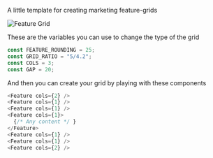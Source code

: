 A little template for creating marketing feature-grids

![Feature Grid](https://user-images.githubusercontent.com/19674362/221247213-e3d85127-8b33-480e-a874-68aab1aea198.png)

These are the variables you can use to change the type of the grid

```typescript
const FEATURE_ROUNDING = 25;
const GRID_RATIO = "5/4.2";
const COLS = 3;
const GAP = 20;
```

And then you can create your grid by playing with these components

```typescript
<Feature cols={2} />
<Feature cols={1} />
<Feature cols={1} />
<Feature cols={1}>
  {/* Any content */ }
</Feature>
<Feature cols={1} />
<Feature cols={1} />
<Feature cols={2} />
```
